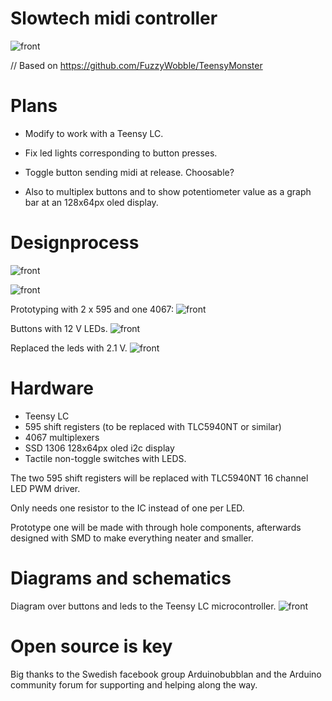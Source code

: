 # Slowtech midi controller

![front](https://github.com/Imbecillen/midi-controller-2.0/blob/master/source/Render_01.jpg)

// Based on https://github.com/FuzzyWobble/TeensyMonster


# Plans

- Modify to work with a Teensy LC.

- Fix led lights corresponding to button presses.

- Toggle button sending midi at release. Choosable? 

- Also to multiplex buttons and to show potentiometer value as a graph bar at an 128x64px oled display.


# Designprocess

![front](https://github.com/Imbecillen/midi-controller-2.0/blob/master/source/2017-02-21%2009.27.03.jpg)

![front](https://github.com/Imbecillen/midi-controller-2.0/blob/master/source/Render.JPG)

Prototyping with 2 x 595 and one 4067:
![front](https://github.com/Imbecillen/midi-controller-2.0/blob/master/hardware/designprocess/IMG_3610.JPG)

Buttons with 12 V LEDs.
![front](https://github.com/Imbecillen/midi-controller-2.0/blob/master/hardware/designprocess/IMG_3611.JPG)

Replaced the leds with 2.1 V.
![front](https://github.com/Imbecillen/midi-controller-2.0/blob/master/hardware/designprocess/IMG_3682.JPG)


# Hardware

- Teensy LC
- 595 shift registers (to be replaced with TLC5940NT or similar)
- 4067 multiplexers
- SSD 1306 128x64px oled i2c display
- Tactile non-toggle switches with LEDS. 

The two 595 shift registers will be replaced with TLC5940NT 16 channel LED PWM driver. 

Only needs one resistor to the IC instead of one per LED.

Prototype one will be made with through hole components, afterwards designed with SMD to make everything neater and smaller.


# Diagrams and schematics

Diagram over buttons and leds to the Teensy LC microcontroller.
![front](https://github.com/Imbecillen/midi-controller-2.0/blob/master/hardware/Buttons_leds_diagram.jpg)


# Open source is key

Big thanks to the Swedish facebook group Arduinobubblan and the Arduino community forum for supporting and helping along the way.
